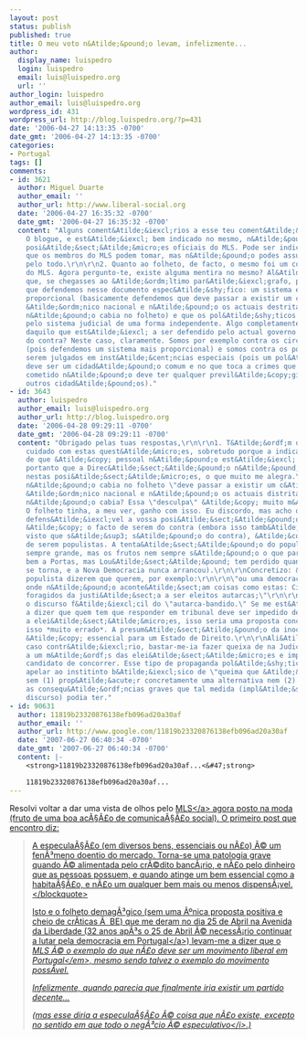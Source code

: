 ```yaml
---
layout: post
status: publish
published: true
title: O meu voto n&Atilde;&pound;o levam, infelizmente...
author:
  display_name: luispedro
  login: luispedro
  email: luis@luispedro.org
  url: ''
author_login: luispedro
author_email: luis@luispedro.org
wordpress_id: 431
wordpress_url: http://blog.luispedro.org/?p=431
date: '2006-04-27 14:13:35 -0700'
date_gmt: '2006-04-27 14:13:35 -0700'
categories:
- Portugal
tags: []
comments:
- id: 3621
  author: Miguel Duarte
  author_email: ''
  author_url: http://www.liberal-social.org
  date: '2006-04-27 16:35:32 -0700'
  date_gmt: '2006-04-27 16:35:32 -0700'
  content: "Alguns coment&Atilde;&iexcl;rios a esse teu coment&Atilde;&iexcl;rio:\r\n\r\n1.
    O blogue, e est&Atilde;&iexcl; bem indicado no mesmo, n&Atilde;&pound;o representa
    posi&Atilde;&sect;&Atilde;&micro;es oficiais do MLS. Pode ser indicativo das posi&Atilde;&sect;&Atilde;&micro;es
    que os membros do MLS podem tomar, mas n&Atilde;&pound;o podes assumir as partes
    pelo todo.\r\n\r\n2. Quanto ao folheto, de facto, o mesmo foi um comunicado oficial
    do MLS. Agora pergunto-te, existe alguma mentira no mesmo? Al&Atilde;&copy;m de
    que, se chegasses ao &Atilde;&ordm;ltimo par&Atilde;&iexcl;grafo, percebias o
    que defendemos nesse documento espec&Atilde;&shy;fico: um sistema eleitoral mais
    proporcional (basicamente defendemos que deve passar a existir um c&Atilde;&shy;rculo
    &Atilde;&ordm;nico nacional e n&Atilde;&pound;o os actuais destritais, mais isso
    n&Atilde;&pound;o cabia no folheto) e que os pol&Atilde;&shy;ticos sejam controlados
    pelo sistema judicial de uma forma independente. Algo completamente ao contr&Atilde;&iexcl;rio
    daquilo que est&Atilde;&iexcl; a ser defendido pelo actual governo.\r\n\r\nSomos
    do contra? Neste caso, claramente. Somos por exemplo contra os circulos uninominais
    (pois defendemos um sistema mais proporcional) e somos contra os pol&Atilde;&shy;ticos
    serem julgados em inst&Atilde;&cent;ncias especiais (pois um pol&Atilde;&shy;tico
    deve ser um cidad&Atilde;&pound;o comum e no que toca a crimes que tenha eventualmente
    cometido n&Atilde;&pound;o deve ter qualquer previl&Atilde;&copy;gio face aos
    outros cidad&Atilde;&pound;os)."
- id: 3643
  author: luispedro
  author_email: luis@luispedro.org
  author_url: http://blog.luispedro.org
  date: '2006-04-28 09:29:11 -0700'
  date_gmt: '2006-04-28 09:29:11 -0700'
  content: "Obrigado pelas tuas respostas,\r\n\r\n1. T&Atilde;&ordf;m que ter algum
    cuidado com estas quest&Atilde;&micro;es, sobretudo porque a indica&Atilde;&sect;&Atilde;&pound;o
    de que &Atilde;&copy; pessoal n&Atilde;&pound;o est&Atilde;&iexcl; muito vis&Atilde;&shy;vel.\r\n\r\nAssumo
    portanto que a Direc&Atilde;&sect;&Atilde;&pound;o n&Atilde;&pound;o se rev&Atilde;&ordf;
    nestas posi&Atilde;&sect;&Atilde;&micro;es, o que muito me alegra.\r\n\r\n2. Como
    n&Atilde;&pound;o cabia no folheto \"deve passar a existir um c&Atilde;&shy;rculo
    &Atilde;&ordm;nico nacional e n&Atilde;&pound;o os actuais distritais\"? Uma frase
    n&Atilde;&pound;o cabia? Essa \"desculpa\" &Atilde;&copy; muito m&Atilde;&iexcl;.
    O folheto tinha, a meu ver, ganho com isso. Eu discordo, mas acho que &Atilde;&copy;
    defens&Atilde;&iexcl;vel a vossa posi&Atilde;&sect;&Atilde;&pound;o.\r\n\r\nN&Atilde;&pound;o
    &Atilde;&copy; o facto de serem do contra (embora isso tamb&Atilde;&copy;m pese
    visto que s&Atilde;&sup3; s&Atilde;&pound;o do contra), &Atilde;&copy; o facto
    de serem populistas. A tenta&Atilde;&sect;&Atilde;&pound;o do populismo &Atilde;&copy;
    sempre grande, mas os frutos nem sempre s&Atilde;&pound;o o que parecem (funcionou
    bem a Portas, mas Lou&Atilde;&sect;&Atilde;&pound; tem perdido quanto mais populista
    se torna, e a Nova Democracia nunca arrancou).\r\n\r\nConcretizo: &Atilde;&copy;
    populista dizerem que querem, por exemplo:\r\n\r\n\"ou uma democracia verdadeira
    onde n&Atilde;&pound;o aconte&Atilde;&sect;am coisas como estas: Cidad&Atilde;&pound;os
    foragidos da justi&Atilde;&sect;a a ser eleitos autarcas;\"\r\n\r\nEste &Atilde;&copy;
    o discurso f&Atilde;&iexcl;cil do \"autarca-bandido.\" Se me est&Atilde;&pound;o
    a dizer que quem tem que responder em tribunal deve ser impedido de concorrer
    a elei&Atilde;&sect;&Atilde;&micro;es, isso seria uma proposta concreta, mas acho
    isso *muito errado*. A presum&Atilde;&sect;&Atilde;&pound;o da inoc&Atilde;&ordf;ncia
    &Atilde;&copy; essencial para um Estado de Direito.\r\n\r\nAli&Atilde;&iexcl;s,
    caso contr&Atilde;&iexcl;rio, bastar-me-ia fazer queixa de na Judici&Atilde;&iexcl;ria
    a um m&Atilde;&ordf;s das elei&Atilde;&sect;&Atilde;&micro;es e impedia qualquer
    candidato de concorrer. Esse tipo de propaganda pol&Atilde;&shy;tica &Atilde;&copy;
    apelar ao institinto b&Atilde;&iexcl;sico de \"queima que &Atilde;&copy; ladr&Atilde;&pound;o\"
    sem (1) prop&Atilde;&acute;r concretamente uma alternativa nem (2) ter em conta
    as consequ&Atilde;&ordf;ncias graves que tal medida (impl&Atilde;&shy;cita no
    discurso) podia ter."
- id: 90631
  author: 11819b23320876138efb096ad20a30af
  author_email: ''
  author_url: http://www.google.com/11819b23320876138efb096ad20a30af
  date: '2007-06-27 06:40:34 -0700'
  date_gmt: '2007-06-27 06:40:34 -0700'
  content: |-
    <strong>11819b23320876138efb096ad20a30af...<&#47;strong>

    11819b23320876138efb096ad20a30af...
---
```

<p>Resolvi voltar a dar uma vista de olhos pelo <a href="http:&#47;&#47;blog.liberal-social.org&#47;">MLS<&#47;a> agora posto na moda (fruto de uma boa ac&Atilde;&sect;&Atilde;&pound;o de comunica&Atilde;&sect;&Atilde;&pound;o social). O primeiro post que encontro diz:</p>
<blockquote><p>
A especula&Atilde;&sect;&Atilde;&pound;o (em diversos bens, essenciais ou n&Atilde;&pound;o) &Atilde;&copy; um fen&Atilde;&sup3;meno doentio do mercado. Torna-se uma patologia grave quando &Atilde;&copy; alimentada pelo cr&Atilde;&copy;dito banc&Atilde;&iexcl;rio, e n&Atilde;&pound;o pelo dinheiro que as pessoas possuem, e quando atinge um bem essencial como a habita&Atilde;&sect;&Atilde;&pound;o, e n&Atilde;&pound;o um qualquer bem mais ou menos dispens&Atilde;&iexcl;vel.<br />
<&#47;blockquote></p>
<p>Isto e o folheto demag&Atilde;&sup3;gico (sem uma &Atilde;&ordm;nica proposta positiva e cheio de cr&Atilde;&shy;ticas &Atilde;&nbsp; BE) que me deram no dia 25 de Abril na Avenida da Liberdade (<a href="http:&#47;&#47;www.liberal-social.org&#47;32-anos-apos-o-25-de-abril-e-necessario-continuar-a-lutar-pela-democracia-em-portugal">32 anos ap&Atilde;&sup3;s o 25 de Abril &Atilde;&copy; necess&Atilde;&iexcl;rio continuar a lutar pela democracia em Portugal<&#47;a>) levam-me a dizer que o <em>MLS &Atilde;&copy; o exemplo do que n&Atilde;&pound;o deve ser um movimento liberal em Portugal<&#47;em>, mesmo sendo talvez o exemplo do movimento poss&Atilde;&shy;vel.</p>
<p>Infelizmente, quando parecia que finalmente iria existir um partido decente...</p>
<p>(mas esse diria <i>a especula&Atilde;&sect;&Atilde;&pound;o &Atilde;&copy; coisa que n&Atilde;&pound;o existe, excepto no sentido em que todo o neg&Atilde;&sup3;cio &Atilde;&copy; especulativo<&#47;i>.)</p>
